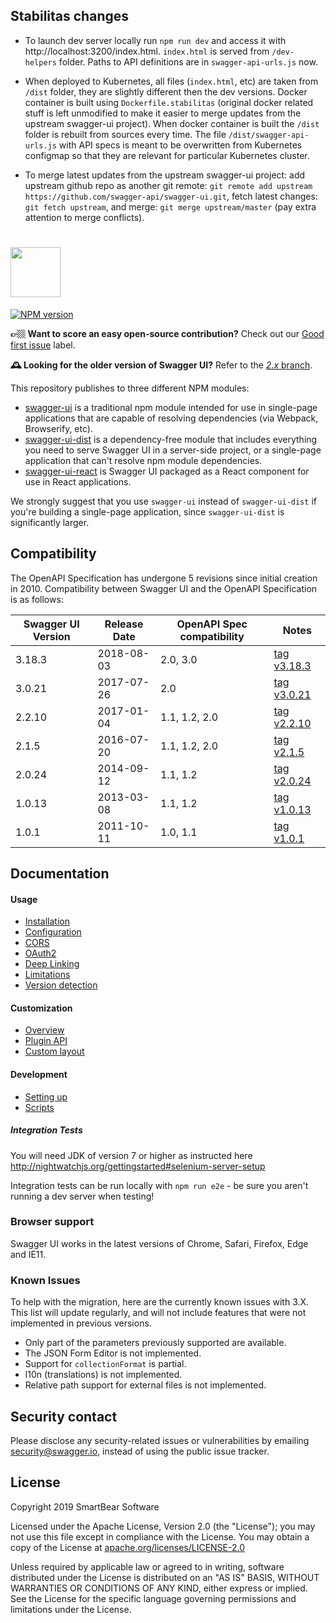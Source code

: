 ## Stabilitas changes

- To launch dev server locally run `npm run dev` and access it with http://localhost:3200/index.html.
`index.html` is served from `/dev-helpers` folder. Paths to API definitions are in `swagger-api-urls.js` now.

- When deployed to Kubernetes, all files (`index.html`, etc) are taken from `/dist` folder, they are slightly
different then the dev versions. Docker container is built using `Dockerfile.stabilitas` (original docker related stuff
is left unmodified to make it easier to merge updates from the upstream swagger-ui project). When docker container is built
the `/dist` folder is rebuilt from sources every time. The file `/dist/swagger-api-urls.js` with API specs is meant to be
overwritten from Kubernetes configmap so that they are relevant for particular Kubernetes cluster.

- To merge latest updates from the upstream swagger-ui project:
add upstream github repo as another git remote: `git remote add upstream https://github.com/swagger-api/swagger-ui.git`,
fetch latest changes: `git fetch upstream`,
and merge: `git merge upstream/master` (pay extra attention to merge conflicts).


# <img src="https://raw.githubusercontent.com/swagger-api/swagger.io/wordpress/images/assets/SWU-logo-clr.png" height="80">

[![NPM version](https://badge.fury.io/js/swagger-ui.svg)](http://badge.fury.io/js/swagger-ui)

**👉🏼 Want to score an easy open-source contribution?** Check out our [Good first issue](https://github.com/swagger-api/swagger-ui/issues?q=is%3Aissue+is%3Aopen+label%3A%22Good+first+issue%22) label.

**🕰️ Looking for the older version of Swagger UI?** Refer to the [*2.x* branch](https://github.com/swagger-api/swagger-ui/tree/2.x).


This repository publishes to three different NPM modules:

* [swagger-ui](https://www.npmjs.com/package/swagger-ui) is a traditional npm module intended for use in single-page applications that are capable of resolving dependencies (via Webpack, Browserify, etc).
* [swagger-ui-dist](https://www.npmjs.com/package/swagger-ui-dist) is a dependency-free module that includes everything you need to serve Swagger UI in a server-side project, or a single-page application that can't resolve npm module dependencies.
* [swagger-ui-react](https://www.npmjs.com/package/swagger-ui-react) is Swagger UI packaged as a React component for use in React applications.

We strongly suggest that you use `swagger-ui` instead of `swagger-ui-dist` if you're building a single-page application, since `swagger-ui-dist` is significantly larger.


## Compatibility
The OpenAPI Specification has undergone 5 revisions since initial creation in 2010.  Compatibility between Swagger UI and the OpenAPI Specification is as follows:

Swagger UI Version | Release Date | OpenAPI Spec compatibility | Notes
------------------ | ------------ | -------------------------- | -----
3.18.3 | 2018-08-03 | 2.0, 3.0 | [tag v3.18.3](https://github.com/swagger-api/swagger-ui/tree/v3.18.3)
3.0.21 | 2017-07-26 | 2.0 | [tag v3.0.21](https://github.com/swagger-api/swagger-ui/tree/v3.0.21)
2.2.10 | 2017-01-04 | 1.1, 1.2, 2.0 | [tag v2.2.10](https://github.com/swagger-api/swagger-ui/tree/v2.2.10)
2.1.5 | 2016-07-20 | 1.1, 1.2, 2.0 | [tag v2.1.5](https://github.com/swagger-api/swagger-ui/tree/v2.1.5)
2.0.24 | 2014-09-12 | 1.1, 1.2 | [tag v2.0.24](https://github.com/swagger-api/swagger-ui/tree/v2.0.24)
1.0.13 | 2013-03-08 | 1.1, 1.2 | [tag v1.0.13](https://github.com/swagger-api/swagger-ui/tree/v1.0.13)
1.0.1 | 2011-10-11 | 1.0, 1.1 | [tag v1.0.1](https://github.com/swagger-api/swagger-ui/tree/v1.0.1)

## Documentation

#### Usage
- [Installation](docs/usage/installation.md)
- [Configuration](docs/usage/configuration.md)
- [CORS](docs/usage/cors.md)
- [OAuth2](docs/usage/oauth2.md)
- [Deep Linking](docs/usage/deep-linking.md)
- [Limitations](docs/usage/limitations.md)
- [Version detection](docs/usage/version-detection.md)

#### Customization
- [Overview](docs/customization/overview.md)
- [Plugin API](docs/customization/plugin-api.md)
- [Custom layout](docs/customization/custom-layout.md)

#### Development
- [Setting up](docs/development/setting-up.md)
- [Scripts](docs/development/scripts.md)

##### Integration Tests

You will need JDK of version 7 or higher as instructed here
http://nightwatchjs.org/gettingstarted#selenium-server-setup

Integration tests can be run locally with `npm run e2e` - be sure you aren't running a dev server when testing!

### Browser support
Swagger UI works in the latest versions of Chrome, Safari, Firefox, Edge and IE11.

### Known Issues

To help with the migration, here are the currently known issues with 3.X. This list will update regularly, and will not include features that were not implemented in previous versions.

- Only part of the parameters previously supported are available.
- The JSON Form Editor is not implemented.
- Support for `collectionFormat` is partial.
- l10n (translations) is not implemented.
- Relative path support for external files is not implemented.

## Security contact

Please disclose any security-related issues or vulnerabilities by emailing [security@swagger.io](mailto:security@swagger.io), instead of using the public issue tracker.

## License

Copyright 2019 SmartBear Software

Licensed under the Apache License, Version 2.0 (the "License");
you may not use this file except in compliance with the License.
You may obtain a copy of the License at [apache.org/licenses/LICENSE-2.0](http://www.apache.org/licenses/LICENSE-2.0)

Unless required by applicable law or agreed to in writing, software
distributed under the License is distributed on an "AS IS" BASIS,
WITHOUT WARRANTIES OR CONDITIONS OF ANY KIND, either express or implied.
See the License for the specific language governing permissions and
limitations under the License.

